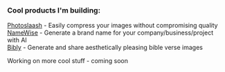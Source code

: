 ### Cool products I'm building:
[Photoslaash](https://photoslaash.vercel.app/) - Easily compress your images without compromising quality <br/>
[NameWise](https://namewise.vercel.app/) - Generate a brand name for your company/business/project with  AI <br/>
[Bibly](https://biblyapp.vercel.app/) - Generate and share aesthetically pleasing bible verse images

Working on more cool stuff - coming soon
